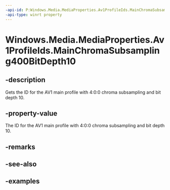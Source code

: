 ```yaml
---
-api-id: P:Windows.Media.MediaProperties.Av1ProfileIds.MainChromaSubsampling400BitDepth10
-api-type: winrt property
---
```


# Windows.Media.MediaProperties.Av1ProfileIds.MainChromaSubsampling400BitDepth10

<!--
public static int MainChromaSubsampling400BitDepth10 { get; }
-->


## -description

Gets the ID for the AV1 main profile with 4:0:0 chroma subsampling and bit depth 10.

## -property-value

The ID for the AV1 main profile with 4:0:0 chroma subsampling and bit depth 10.

## -remarks

## -see-also

## -examples


